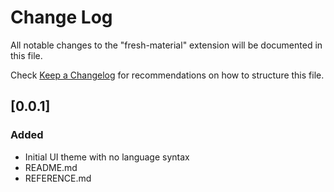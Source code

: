 # Change Log
All notable changes to the "fresh-material" extension will be documented in this file.

Check [Keep a Changelog](http://keepachangelog.com/) for recommendations on how to structure this file.

## [0.0.1]
### Added
- Initial UI theme with no language syntax
- README.md
- REFERENCE.md
